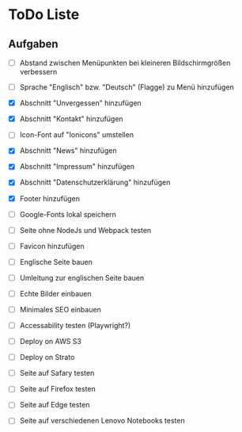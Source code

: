 # ToDo Liste

## Aufgaben

- [ ] Abstand zwischen Menüpunkten bei kleineren Bildschirmgrößen verbessern
- [ ] Sprache "Englisch" bzw. "Deutsch" (Flagge) zu Menü hinzufügen
- [x] Abschnitt "Unvergessen" hinzufügen
- [x] Abschnitt "Kontakt" hinzufügen
- [ ] Icon-Font auf "Ionicons" umstellen
- [x] Abschnitt "News" hinzufügen
- [x] Abschnitt "Impressum" hinzufügen
- [x] Abschnitt "Datenschutzerklärung" hinzufügen
- [x] Footer hinzufügen
- [ ] Google-Fonts lokal speichern
- [ ] Seite ohne NodeJs und Webpack testen
- [ ] Favicon hinzufügen
- [ ] Englische Seite bauen
- [ ] Umleitung zur englischen Seite bauen
- [ ] Echte Bilder einbauen
- [ ] Minimales SEO einbauen
- [ ] Accessability testen (Playwright?)
- [ ] Deploy on AWS S3
- [ ] Deploy on Strato
- [ ] Seite auf Safary testen
- [ ] Seite auf Firefox testen
- [ ] Seite auf Edge testen
- [ ] Seite auf verschiedenen Lenovo Notebooks testen

